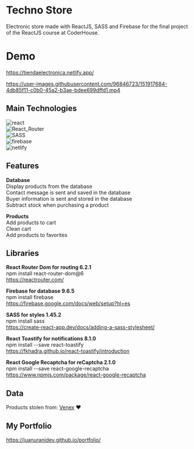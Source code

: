 # Techno Store
Electronic store made with ReactJS, SASS and Firebase for the final project of the ReactJS course at CoderHouse.<br>

# Demo
https://tiendaelectronica.netlify.app/<br>

https://user-images.githubusercontent.com/96846723/151917684-4db85f11-c0b0-45a2-b3ae-bdee699dffd1.mp4

## Main Technologies
<img src="https://img.shields.io/badge/react-%2320232a.svg?style=for-the-badge&logo=react&logoColor=%2361DAFB" alt="react"><br>
<img src="https://img.shields.io/badge/React_Router-CA4245?style=for-the-badge&logo=react-router&logoColor=white" alt="React_Router"><br>
<img src="https://img.shields.io/badge/SASS-hotpink.svg?style=for-the-badge&logo=SASS&logoColor=white" alt="SASS"><br>
<img src="https://img.shields.io/badge/firebase-%23039BE5.svg?style=for-the-badge&logo=firebase" alt="firebase"><br>
<img src="https://img.shields.io/badge/netlify-%23000000.svg?style=for-the-badge&logo=netlify&logoColor=#00C7B7" alt="netlify">

## Features
**Database**<br>
Display products from the database<br>
Contact message is sent and saved in the database<br>
Buyer information is sent and stored in the database<br>
Subtract stock when purchasing a product

**Products**<br>
Add products to cart<br>
Clean cart<br>
Add products to favorites

## Libraries
**React Router Dom for routing 6.2.1**<br>
npm install react-router-dom@6<br>
https://reactrouter.com/

**Firebase for database 9.6.5**<br>
npm install firebase<br>
https://firebase.google.com/docs/web/setup?hl=es

**SASS for styles 1.45.2**<br>
npm install sass<br>
https://create-react-app.dev/docs/adding-a-sass-stylesheet/

**React Toastify for notifications 8.1.0**<br>
npm install --save react-toastify<br>
https://fkhadra.github.io/react-toastify/introduction

**React Google Recaptcha for reCaptcha 2.1.0**<br>
npm install --save react-google-recaptcha<br>
https://www.npmjs.com/package/react-google-recaptcha

## Data
Products stolen from: <a href="https://www.venex.com.ar" target="_blank">Venex</a> ❤️

## My Portfolio
https://juanuranidev.github.io/portfolio/<br>